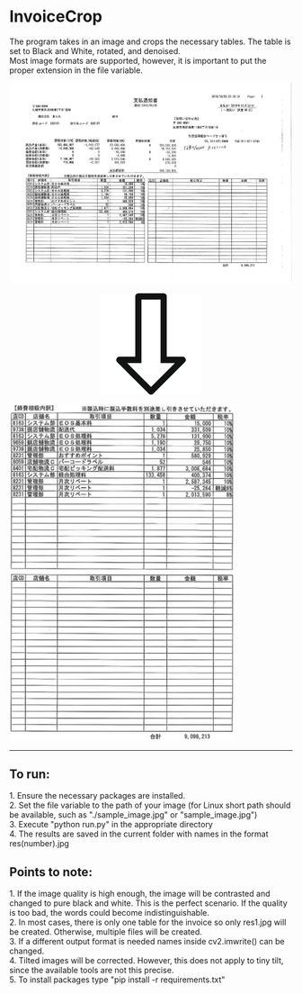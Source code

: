 # InvoiceCrop
The program takes in an image and crops the necessary tables. The table is set to Black and White, rotated, and denoised. \
Most image formats are supported, however, it is important to put the proper extension in the file variable. 

<img src="https://github.com/gsharabok/InvoiceCrop/blob/main/imgs/sample_image.jpg" />
<p align="center">
  <img width="180" height="180" src="https://github.com/gsharabok/InvoiceCrop/blob/main/imgs/down_arrow.png">
</p>

<p float="left">
  <img src="https://github.com/gsharabok/InvoiceCrop/blob/main/imgs/sample_image0_out.png" width=400" />
  <img src="https://github.com/gsharabok/InvoiceCrop/blob/main/imgs/sample_image1_out.png" width="400" /> 
</p>

---

<h2> To run: </h2> 
<p>	1. Ensure the necessary packages are installed. <br>
	2. Set the file variable to the path of your image (for Linux short path should be available, such as "./sample_image.jpg" or "sample_image.jpg") <br>
	3. Execute "python run.py" in the appropriate directory <br>
	4. The results are saved in the current folder with names in the format res(number).jpg <br>
	</p>
	
<h2> Points to note:  </h2>
<p>	1. If the image quality is high enough, the image will be contrasted and changed to pure black and white. This is the perfect scenario. If the quality is too bad, the words could become indistinguishable. <br>
	2. In most cases, there is only one table for the invoice so only res1.jpg will be created. Otherwise, multiple files will be created. <br>
	3. If a different output format is needed names inside cv2.imwrite() can be changed. <br>
	4. Tilted images will be corrected. However, this does not apply to tiny tilt, since the available tools are not this precise. <br>
	5. To install packages type "pip install -r requirements.txt"
	</p>

